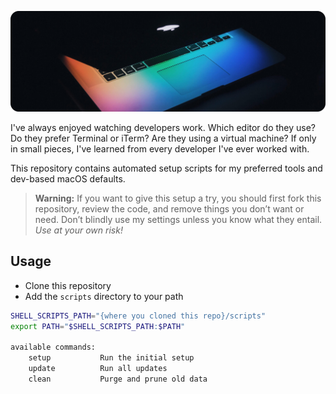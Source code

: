<p align="center">
    <img src="https://raw.githubusercontent.com/austintoddj/dev-setup/master/resources/header.jpg">
</p>


I've always enjoyed watching developers work. Which editor do they use? Do they prefer Terminal or iTerm? Are they using a virtual machine? If only in small pieces, I've learned from every developer I've ever worked with.

This repository contains automated setup scripts for my preferred tools and dev-based macOS defaults.

> **Warning:** If you want to give this setup a try, you should first fork this repository, review the code, and remove things you don’t want or need. Don’t blindly use my settings unless you know what they entail. *Use at your own risk!*

## Usage

* Clone this repository
* Add the `scripts` directory to your path

```sh
SHELL_SCRIPTS_PATH="{where you cloned this repo}/scripts"		
export PATH="$SHELL_SCRIPTS_PATH:$PATH"

available commands:
    setup           Run the initial setup
    update          Run all updates
    clean           Purge and prune old data
```
